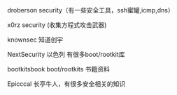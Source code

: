 droberson  security（有一些安全工具，ssh蜜罐,icmp,dns）

x0rz  security (收集方程式攻击武器)

knownsec 知道创宇

NextSecurity 以色列 有很多boot/rootkit库

bootkitsbook boot/rootkits 书籍资料

Epicccal  长亭牛人，有很多安全相关的知识
